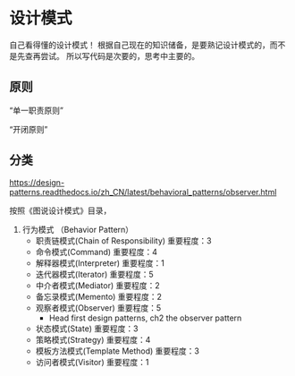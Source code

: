 # 设计模式

自己看得懂的设计模式！
根据自己现在的知识储备，是要熟记设计模式的，而不是先查再尝试。
所以写代码是次要的，思考中主要的。

## 原则

“单一职责原则”

“开闭原则”

## 分类

https://design-patterns.readthedocs.io/zh_CN/latest/behavioral_patterns/observer.html

按照《图说设计模式》目录，

1. 行为模式 （Behavior Pattern）
   * 职责链模式(Chain of Responsibility) 重要程度：3
   * 命令模式(Command)   重要程度：4
   * 解释器模式(Interpreter)  重要程度：1
   * 迭代器模式(Iterator)  重要程度：5
   * 中介者模式(Mediator)  重要程度：2
   * 备忘录模式(Memento)  重要程度：2
   * 观察者模式(Observer) 重要程度：5 
      * Head first design patterns, ch2 the observer pattern
   * 状态模式(State) 重要程度：3
   * 策略模式(Strategy)  重要程度：4
   * 模板方法模式(Template Method)  重要程度：3
   * 访问者模式(Visitor)  重要程度：1







